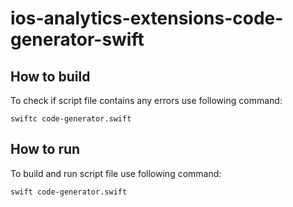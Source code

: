 # ios-analytics-extensions-code-generator-swift

## How to build

To check if script file contains any errors use following command:

`swiftc code-generator.swift`

## How to run

To build and run script file use following command:

`swift code-generator.swift`
